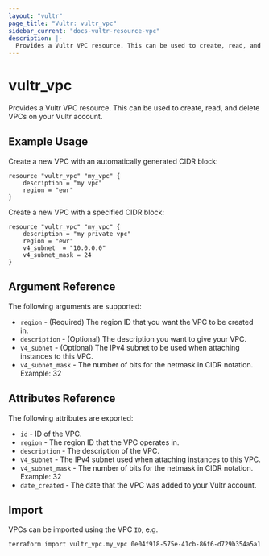 ```yaml
---
layout: "vultr"
page_title: "Vultr: vultr_vpc"
sidebar_current: "docs-vultr-resource-vpc"
description: |-
  Provides a Vultr VPC resource. This can be used to create, read, and delete VPCs on your Vultr account.
---
```


# vultr_vpc

Provides a Vultr VPC resource. This can be used to create, read, and delete VPCs on your Vultr account.

## Example Usage

Create a new VPC with an automatically generated CIDR block:

```hcl
resource "vultr_vpc" "my_vpc" {
	description = "my vpc"
	region = "ewr"
}
```

Create a new VPC with a specified CIDR block:

```hcl
resource "vultr_vpc" "my_vpc" {
	description = "my private vpc"
	region = "ewr"
	v4_subnet  = "10.0.0.0"
	v4_subnet_mask = 24
}
```

## Argument Reference

The following arguments are supported:

* `region` - (Required) The region ID that you want the VPC to be created in.
* `description` - (Optional) The description you want to give your VPC.
* `v4_subnet` - (Optional) The IPv4 subnet to be used when attaching instances to this VPC.
* `v4_subnet_mask` - The number of bits for the netmask in CIDR notation. Example: 32

## Attributes Reference

The following attributes are exported:

* `id` - ID of the VPC.
* `region` - The region ID that the VPC operates in.
* `description` - The description of the VPC.
* `v4_subnet` - The IPv4 subnet used when attaching instances to this VPC.
* `v4_subnet_mask` - The number of bits for the netmask in CIDR notation. Example: 32
* `date_created` - The date that the VPC was added to your Vultr account.

## Import

VPCs can be imported using the VPC `ID`, e.g.

```
terraform import vultr_vpc.my_vpc 0e04f918-575e-41cb-86f6-d729b354a5a1
```
